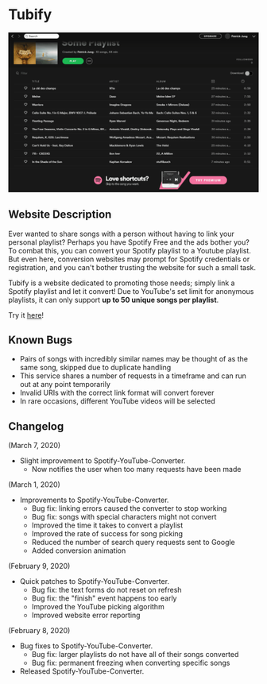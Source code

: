 # Tubify
![](readme-demo/demo.gif)



## Website Description

Ever wanted to share songs with a person without having to link your personal playlist? Perhaps you have Spotify Free and the ads bother you? To combat this, you can convert your Spotify playlist to a Youtube playlist. But even here, conversion websites may prompt for Spotify credentials or registration, and you can't bother trusting the website for such a small task.

Tubify is a website dedicated to promoting those needs; simply link a Spotify playlist and let it convert! Due to YouTube's set limit for anonymous playlists, it can only support <b>up to 50 unique songs per playlist</b>.

Try it [here](https://ptjung.github.io/Tubify/)!

## Known Bugs

* Pairs of songs with incredibly similar names may be thought of as the same song, skipped due to duplicate handling
* This service shares a number of requests in a timeframe and can run out at any point temporarily
* Invalid URIs with the correct link format will convert forever
* In rare occasions, different YouTube videos will be selected

## Changelog

(March 7, 2020)
* Slight improvement to Spotify-YouTube-Converter.
  * Now notifies the user when too many requests have been made
  
(March 1, 2020)
* Improvements to Spotify-YouTube-Converter.
  * Bug fix: linking errors caused the converter to stop working
  * Bug fix: songs with special characters might not convert
  * Improved the time it takes to convert a playlist
  * Improved the rate of success for song picking
  * Reduced the number of search query requests sent to Google
  * Added conversion animation

(February 9, 2020)
* Quick patches to Spotify-YouTube-Converter.
  * Bug fix: the text forms do not reset on refresh
  * Bug fix: the "finish" event happens too early
  * Improved the YouTube picking algorithm
  * Improved website error reporting

(February 8, 2020)
* Bug fixes to Spotify-YouTube-Converter.
  * Bug fix: larger playlists do not have all of their songs converted
  * Bug fix: permanent freezing when converting specific songs
* Released Spotify-YouTube-Converter.
